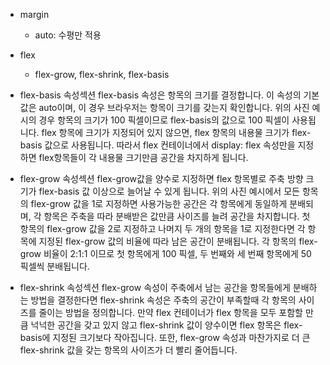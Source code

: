 - margin

  - auto: 수평만 적용

- flex

  - flex-grow, flex-shrink, flex-basis

- flex-basis 속성섹션
  flex-basis 속성은 항목의 크기를 결정합니다. 이 속성의 기본값은 auto이며, 이 경우 브라우저는 항목이 크기를 갖는지 확인합니다. 위의 사진 예시의 경우 항목의 크기가 100 픽셀이므로 flex-basis의 값으로 100 픽셀이 사용됩니다.
  flex 항목에 크기가 지정되어 있지 않으면, flex 항목의 내용물 크기가 flex-basis 값으로 사용됩니다. 따라서 flex 컨테이너에서 display: flex 속성만을 지정하면 flex항목들이 각 내용물 크기만큼 공간을 차지하게 됩니다.

- flex-grow 속성섹션
  flex-grow값을 양수로 지정하면 flex 항목별로 주축 방향 크기가 flex-basis 값 이상으로 늘어날 수 있게 됩니다. 위의 사진 예시에서 모든 항목의 flex-grow 값을 1로 지정하면 사용가능한 공간은 각 항목에게 동일하게 분배되며, 각 항목은 주축을 따라 분배받은 값만큼 사이즈를 늘려 공간을 차지합니다.
  첫 항목의 flex-grow 값을 2로 지정하고 나머지 두 개의 항목을 1로 지정한다면 각 항목에 지정된 flex-grow 값의 비율에 따라 남은 공간이 분배됩니다. 각 항목의 flex-grow 비율이 2:1:1 이므로 첫 항목에게 100 픽셀, 두 번째와 세 번째 항목에게 50 픽셀씩 분배됩니다.

- flex-shrink 속성섹션
  flex-grow 속성이 주축에서 남는 공간을 항목들에게 분배하는 방법을 결정한다면 flex-shrink 속성은 주축의 공간이 부족할때 각 항목의 사이즈를 줄이는 방법을 정의합니다. 만약 flex 컨테이너가 flex 항목을 모두 포함할 만큼 넉넉한 공간을 갖고 있지 않고 flex-shrink 값이 양수이면 flex 항목은 flex-basis에 지정된 크기보다 작아집니다. 또한, flex-grow 속성과 마찬가지로 더 큰 flex-shrink 값을 갖는 항목의 사이즈가 더 빨리 줄어듭니다.
